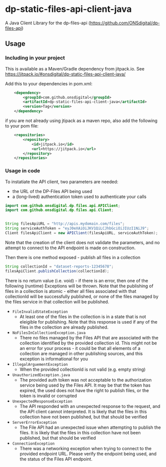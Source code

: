 # dp-static-files-api-client-java
A Java Client Library for the dp-files-api (https://github.com/ONSdigital/dp-files-api)

## Usage
### Including in your project
This is available as a Maven/Gradle dependency from jitpack.io. See https://jitpack.io/#onsdigital/dp-static-files-api-client-java/

Add this to your dependencies in pom.xml:
```xml
    <dependency>
	    <groupId>com.github.onsdigital</groupId>
	    <artifactId>dp-static-files-api-client-java</artifactId>
	    <version>Tag</version>
	</dependency>
```

if you are not already using jtipack as a maven repo, also add the following to your pom file:
```xml
    <repositories>
		<repository>
		    <id>jitpack.io</id>
		    <url>https://jitpack.io</url>
		</repository>
    </repositories>
```
### Usage in code
To instatiate the API client, two parameters are needed:
- the URL of the DP-Files API being used
- a (long-lived) authentication token used to authenticate your calls

```java
import com.github.onsdigital.dp.files.api.APIClient;
import com.github.onsdigital.dp.files.api.Client;

        
String filesApiURL = "http://apis.mydomain.com/files";
String serviceAuthToken = "eyJ0eXAiOiJKV1QiLCJhbGciOiJIUzI1NiJ9";
Client filesApiClient = new APIClient(filesApiURL, serviceAuthToken);
```
Note that the creation of the client does not validate the parameters, and no attempt to connect to the API endpoint is made on construction.

Then there is one method exposed - publish all files in a collection
```java
String collectionId = "dataset-reports-12345678";
filesApiClient.publishCollection(collectionId);
```

There is no return value (i.e. void) - if there is an error, then one of the following (runtime) Exceptions will be thrown. 
Note that the publishing of files in a collection is atomic - either all files associated with that 
collectionId will be successfully published, or none of the files managed by the files service in 
that collection will be published.
- `FileInvalidStateException`
    - At least one of the files in the collection is in a state that is not eleigible for publishing. Note that this response is used if any of the files in the collection are already published.
- `NoFilesInCollectionException.java`
    - There no files managed by the Files API that are associated with the collection identified by the provided collection id. This might not be an error for your process - it could be that all elements of a collection are managed in other publishing sources, and this exception is informational for you
- `IllegalArguementException`
  - When the provided collectionId is not valid (e.g. empty string) 
- `UnauthorizedException.java`
    - The provided auth token was not acceptable to the authorization service being used by the Files API. It may be that the token has expired, the used does not have the right to publish files, or the token is invalid or corrupted
- `UnexpectedResponseException`
  - The API responded with an unexpected response to the request, and the API client cannot interpreted. It is likely that the files in this collection have not been published, but that should be verified
- `ServerErrorException`
    - The File API had an unexpected issue when attempting to publish the files. It is likely that the files in this collection have not been published, but that should be verified
- `ConnectionException`
    - There was a networking exception when trying to connect to the provided endpoint URL. Please verify the endpoint being used, and the status of the Files API endpoint.

